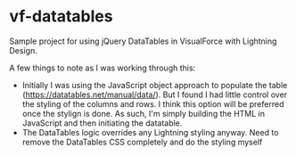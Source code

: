 # vf-datatables
Sample project for using jQuery DataTables in VisualForce with Lightning Design.

A few things to note as I was working through this:
* Initially I was using the JavaScript object approach to populate the table (https://datatables.net/manual/data/). But I found I had little control over the styling of the columns and rows. I think this option will be preferred once the stylign is done. As such, I'm simply building the HTML in JavaScript and then initiating the datatable.
* The DataTables logic overrides any Lightning styling anyway. Need to remove the DataTables CSS completely and do the styling myself
